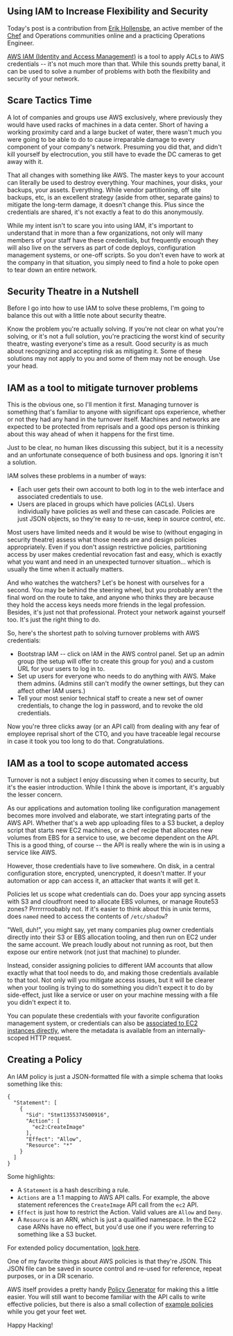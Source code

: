 Using IAM to Increase Flexibility and Security
----------------------------------------------

Today's post is a contribution from [Erik Hollensbe](http://erik.hollensbe.org/), an active member of the [Chef](http://www.opscode.com/chef) and Operations communities online and a practicing Operations Engineer.


[AWS IAM (Identity and Access Management)](http://docs.aws.amazon.com/IAM/latest/UserGuide/Welcome.html) is a tool to apply ACLs to AWS
credentials -- it's not much more than that.  While this sounds pretty banal, it can be used to solve a number of problems with both the flexibility and security of your network.

Scare Tactics Time
------------------

A lot of companies and groups use AWS exclusively, where previously they would
have used racks of machines in a data center. Short of having a working
proximity card and a large bucket of water, there wasn't much you were going to
be able to do to cause irreparable damage to every component of your company's
network.  Presuming you did that, and didn't kill yourself by electrocution,
you still have to evade the DC cameras to get away with it.

That all changes with something like AWS. The master keys to your account can
literally be used to destroy everything. Your machines, your disks, your
backups, your assets. Everything. While vendor partitioning, off site backups,
etc, is an excellent strategy (aside from other, separate gains) to mitigate
the long-term damage, it doesn't change this.  Plus since the credentials are
shared, it's not exactly a feat to do this anonymously.

While my intent isn't to scare you into using IAM, it's important to understand
that in more than a few organizations, not only will many members of your staff
have these credentials, but frequently enough they will also live on the
servers as part of code deploys, configuration management systems, or one-off
scripts. So you don't even have to work at the company in that situation, you
simply need to find a hole to poke open to tear down an entire network.

Security Theatre in a Nutshell
------------------------------

Before I go into how to use IAM to solve these problems, I'm going to balance
this out with a little note about security theatre.

Know the problem you're actually solving. If you're not clear on what you're
solving, or it's not a full solution, you're practicing the worst kind of
security theatre, wasting everyone's time as a result. Good security is as much
about recognizing and accepting risk as mitigating it. Some of these solutions
may not apply to you and some of them may not be enough. Use your head.

IAM as a tool to mitigate turnover problems
-------------------------------------------

This is the obvious one, so I'll mention it first. Managing turnover is
something that's familiar to anyone with significant ops experience, whether or
not they had any hand in the turnover itself. Machines and networks are
expected to be protected from reprisals and a good ops person is thinking about
this way ahead of when it happens for the first time.

Just to be clear, no human likes discussing this subject, but it is a necessity
and an unfortunate consequence of both business and ops. Ignoring it isn't a
solution.

IAM solves these problems in a number of ways:

* Each user gets their own account to both log in to the web interface and
  associated credentials to use. 
* Users are placed in groups which have policies (ACLs). Users individually
  have policies as well and these can cascade. Policies are just JSON objects,
  so they're easy to re-use, keep in source control, etc.

Most users have limited needs and it would be wise to (without engaging in
security theatre) assess what those needs are and design policies
appropriately. Even if you don't assign restrictive policies, partitioning
access by user makes credential revocation fast and easy, which is exactly what
you want and need in an unexpected turnover situation... which is usually the
time when it actually matters.

And who watches the watchers? Let's be honest with ourselves for a second. You
may be behind the steering wheel, but you probably aren't the final word on the
route to take, and anyone who thinks they are because they hold the access keys
needs more friends in the legal profession. Besides, it's just not that
professional. Protect your network against yourself too. It's just the right
thing to do.

So, here's the shortest path to solving turnover problems with AWS credentials:

* Bootstrap IAM -- click on IAM in the AWS control panel. Set up an admin group
  (the setup will offer to create this group for you) and a custom URL for your
  users to log in to.
* Set up users for everyone who needs to do anything with AWS. Make them
  admins. (Admins still can't modify the owner settings, but they can affect
  other IAM users.)
* Tell your most senior technical staff to create a new set of owner
  credentials, to change the log in password, and to revoke the old
  credentials.

Now you're three clicks away (or an API call) from dealing with any fear of
employee reprisal short of the CTO, and you have traceable legal recourse in
case it took you too long to do that. Congratulations.

IAM as a tool to scope automated access
---------------------------------------

Turnover is not a subject I enjoy discussing when it comes to security, but
it's the easier introduction. While I think the above is important, it's
arguably the lesser concern.

As our applications and automation tooling like configuration management
becomes more involved and elaborate, we start integrating parts of the AWS API.
Whether that's a web app uploading files to a S3 bucket, a deploy script that
starts new EC2 machines, or a chef recipe that allocates new volumes from EBS
for a service to use, we become dependent on the API. This is a good thing, of
course -- the API is really where the win is in using a service like AWS.

However, those credentials have to live somewhere. On disk, in a central
configuration store, encrypted, unencrypted, it doesn't matter. If your
automation or app can access it, an attacker that wants it will get it.

Policies let us scope what credentials can do. Does your app syncing assets
with S3 and cloudfront need to allocate EBS volumes, or manage Route53 zones?
Prrrrrroobably not. If it's easier to think about this in unix terms, does
`named` need to access the contents of `/etc/shadow`?

"Well, duh!", you might say, yet many companies plug owner credentials directly
into their S3 or EBS allocation tooling, and then run on EC2 under the same
account. We preach loudly about not running as root, but then expose our entire
network (not just that machine) to plunder.

Instead, consider assigning policies to different IAM accounts that allow
exactly what that tool needs to do, and making those credentials available to
that tool. Not only will you mitigate access issues, but it will be clearer
when your tooling is trying to do something you didn't expect it to do by
side-effect, just like a service or user on your machine messing with a file
you didn't expect it to.

You can populate these credentials with your favorite configuration management
system, or credentials can also be [associated to EC2 instances directly](http://docs.amazonwebservices.com/AWSEC2/latest/UserGuide/UsingIAM.html#UsingIAMrolesWithAmazonEC2Instances),
where the metadata is available from an internally-scoped HTTP request.

Creating a Policy
-----------------

An IAM policy is just a JSON-formatted file with a simple schema that looks
something like this:

```
{
  "Statement": [
    {
      "Sid": "Stmt1355374500916",
      "Action": [
        "ec2:CreateImage"
      ],
      "Effect": "Allow",
      "Resource": "*"
    }
  ]
}
```

Some highlights:

* A `Statement` is a hash describing a rule.
* `Actions` are a 1:1 mapping to AWS API calls. For example, the above
  statement references the `CreateImage` API call from the `ec2` API.
* `Effect` is just how to restrict the Action. Valid values are `Allow` and `Deny`.
* A `Resource` is an ARN, which is just a qualified namespace. In the EC2 case
  ARNs have no effect, but you'd use one if you were referring to something
  like a S3 bucket.

For extended policy documentation, [look here](http://docs.amazonwebservices.com/IAM/latest/UserGuide/AccessPolicyLanguage.html).

One of my favorite things about AWS policies is that they're JSON. This JSON
file can be saved in source control and re-used for reference, repeat purposes,
or in a DR scenario.

AWS itself provides a pretty handy [Policy Generator](http://awspolicygen.s3.amazonaws.com/policygen.html) for making this
a little easier. You will still want to become familiar with the API calls to
write effective policies, but there is also a small collection of [example policies](http://aws.amazon.com/code/AWS-Policy-Examples) while you get your
feet wet.

Happy Hacking!
